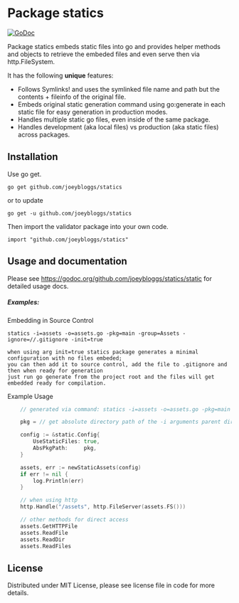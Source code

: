 Package statics
===============

[![GoDoc](https://godoc.org/github.com/joeybloggs/statics/static?status.svg)](https://godoc.org/github.com/joeybloggs/statics/static)

Package statics embeds static files into go and provides helper methods and objects to retrieve the embeded files and even serve then via http.FileSystem.

It has the following **unique** features:

-   Follows Symlinks! and uses the symlinked file name and path but the contents + fileinfo of the original file.
-   Embeds original static generation command using go:generate in each static file for easy generation in production modes.
-   Handles multiple static go files, even inside of the same package.
-   Handles development (aka local files) vs production (aka static files) across packages.

Installation
------------

Use go get.

	go get github.com/joeybloggs/statics

or to update

	go get -u github.com/joeybloggs/statics

Then import the validator package into your own code.

	import "github.com/joeybloggs/statics"

Usage and documentation
------

Please see https://godoc.org/github.com/joeybloggs/statics/static for detailed usage docs.

##### Examples:

Embedding in Source Control

	statics -i=assets -o=assets.go -pkg=main -group=Assets -ignore=//.gitignore -init=true

	when using arg init=true statics package generates a minimal configuration with no files embeded;
	you can then add it to source control, add the file to .gitignore and then when ready for generation
	just run go generate from the project root and the files will get embedded ready for compilation.

Example Usage
```go
	// generated via command: statics -i=assets -o=assets.go -pkg=main -group=Assets -ignore=//.gitignore

	pkg = // get absolute directory path of the -i arguments parent directory, used when UseStaticFiles=false

	config := &static.Config{
		UseStaticFiles: true,
		AbsPkgPath:     pkg,
	}

	assets, err := newStaticAssets(config)
	if err != nil {
		log.Println(err)
	}

	// when using http
	http.Handle("/assets", http.FileServer(assets.FS()))

	// other methods for direct access
	assets.GetHTTPFile
	assets.ReadFile
	assets.ReadDir
	assets.ReadFiles
```

License
------
Distributed under MIT License, please see license file in code for more details.